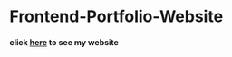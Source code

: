 # Frontend-Portfolio-Website

#### click [here](https://frontend-portfolio-website.netlify.app/) to see my website